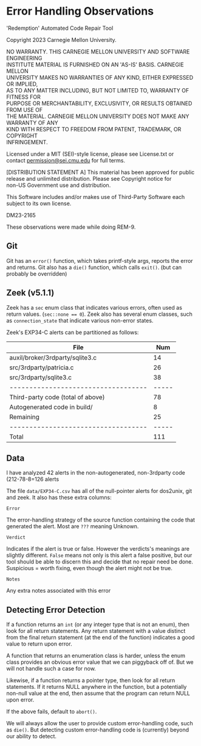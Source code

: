 # Error Handling Observations

<legal>  
'Redemption' Automated Code Repair Tool  
  
Copyright 2023 Carnegie Mellon University.  
  
NO WARRANTY. THIS CARNEGIE MELLON UNIVERSITY AND SOFTWARE ENGINEERING  
INSTITUTE MATERIAL IS FURNISHED ON AN 'AS-IS' BASIS. CARNEGIE MELLON  
UNIVERSITY MAKES NO WARRANTIES OF ANY KIND, EITHER EXPRESSED OR IMPLIED,  
AS TO ANY MATTER INCLUDING, BUT NOT LIMITED TO, WARRANTY OF FITNESS FOR  
PURPOSE OR MERCHANTABILITY, EXCLUSIVITY, OR RESULTS OBTAINED FROM USE OF  
THE MATERIAL. CARNEGIE MELLON UNIVERSITY DOES NOT MAKE ANY WARRANTY OF ANY  
KIND WITH RESPECT TO FREEDOM FROM PATENT, TRADEMARK, OR COPYRIGHT  
INFRINGEMENT.  
  
Licensed under a MIT (SEI)-style license, please see License.txt or  
contact permission@sei.cmu.edu for full terms.  
  
[DISTRIBUTION STATEMENT A] This material has been approved for public  
release and unlimited distribution.  Please see Copyright notice for  
non-US Government use and distribution.  
  
This Software includes and/or makes use of Third-Party Software each  
subject to its own license.  
  
DM23-2165  
</legal>  

These observations were made while doing REM-9.

## Git

Git has an `error()` function, which takes printf-style args, reports the error and returns.
Git also has a `die()` function, which calls `exit()`. (but can probably be overridden)

## Zeek (v5.1.1)

Zeek has a `sec` enum class that indicates various errors, often used as return values. (`sec::none == 0`).
Zeek also has several enum classes, such as `connection_state` that indicate various non-error states.

Zeek's EXP34-C alerts can be partitioned as follows:

| File                              | Num |
|-----------------------------------|-----|
| auxil/broker/3rdparty/sqlite3.c   | 14  |
| src/3rdparty/patricia.c           | 26  |
| src/3rdparty/sqlite3.c            | 38  |
|-----------------------------------|-----|
| Third-party code (total of above) | 78  |
| Autogenerated code in build/      | 8   |
| Remaining                         | 25  |
|-----------------------------------|-----|
| Total                             | 111 |

## Data

I have analyzed 42 alerts in the non-autogenerated, non-3rdparty code (212-78-8=126 alerts

The file `data/EXP34-C.csv` has all of the null-pointer alerts for dos2unix, git and zeek.  It also has these extra columns:

    Error

The error-handling strategy of the source function containing the code that generated the alert. Most are `???` meaning Unknown.

    Verdict

Indicates if the alert is true or false. However the verdicts's meanings are slightly different.
`False` means not only is this alert a false positive, but our tool should be able to discern this and decide that no repair need be done.
Suspicious = worth fixing, even though the alert might not be true.

    Notes

Any extra notes associated with this error

## Detecting Error Detection

If a function returns an `int` (or any integer type that is not an enum), then look for all return statements. Any return statement with a value distinct from the final return statement (at the end of the function) indicates a good value to return upon error.

A function that returns an enumeration class is harder, unless the enum class provides an obvious error value that we can piggyback off of.  But we will not handle such a case for now.

Likewise, if a function returns a pointer type, then look for all return statements. If it returns NULL anywhere in the function, but a potentially non-null value at the end, then assume that the program can return NULL upon error.

If the above fails, default to `abort()`.

We will always allow the user to provide custom error-handling code, such as `die()`.  But detecting custom error-handling code is (currently) beyond our ability to detect.
